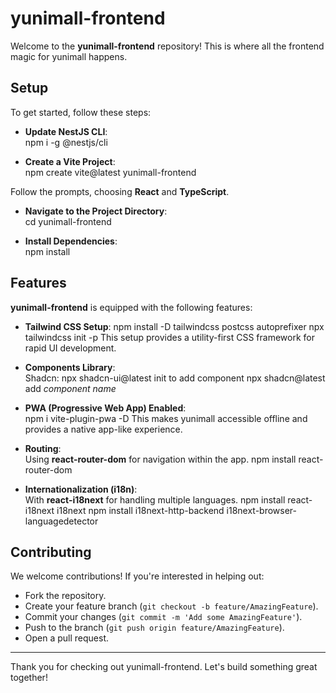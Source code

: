 # yunimall-frontend

Welcome to the **yunimall-frontend** repository! This is where all the frontend magic for yunimall happens.

## Setup

To get started, follow these steps:

- **Update NestJS CLI**:  
  npm i -g @nestjs/cli

- **Create a Vite Project**:  
  npm create vite@latest yunimall-frontend

Follow the prompts, choosing **React** and **TypeScript**. 

- **Navigate to the Project Directory**:  
  cd yunimall-frontend

- **Install Dependencies**:  
  npm install

## Features

**yunimall-frontend** is equipped with the following features:

- **Tailwind CSS Setup**: 
  npm install -D tailwindcss postcss autoprefixer
  npx tailwindcss init -p
 This setup provides a utility-first CSS framework for rapid UI development.

- **Components Library**:  
Shadcn: npx shadcn-ui@latest init
to add component npx shadcn@latest add _component name_


- **PWA (Progressive Web App) Enabled**:  
  npm i vite-plugin-pwa -D
  This makes yunimall accessible offline and provides a native app-like experience.

- **Routing**:  
Using **react-router-dom** for navigation within the app.
  npm install react-router-dom

- **Internationalization (i18n)**:  
With **react-i18next** for handling multiple languages.
  npm install react-i18next i18next
  npm install i18next-http-backend i18next-browser-languagedetector

## Contributing

We welcome contributions! If you're interested in helping out:

- Fork the repository.
- Create your feature branch (`git checkout -b feature/AmazingFeature`).
- Commit your changes (`git commit -m 'Add some AmazingFeature'`).
- Push to the branch (`git push origin feature/AmazingFeature`).
- Open a pull request.


---

Thank you for checking out yunimall-frontend. Let's build something great together!